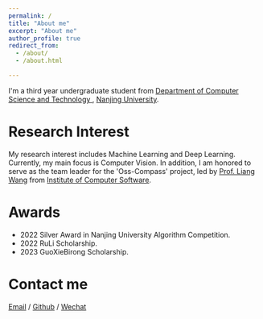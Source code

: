```yaml
---
permalink: /
title: "About me"
excerpt: "About me"
author_profile: true
redirect_from: 
  - /about/
  - /about.html

---
```


I'm a third year undergraduate student from [Department of Computer Science and Technology ](https://cs.nju.edu.cn/main.htm), [Nanjing University](https://www.nju.edu.cn/). 

Research Interest
======

My research interest includes Machine Learning and Deep Learning. Currently, my main focus is Computer Vision. In addition, I am honored to serve as the team leader for the 'Oss-Compass' project, led by [Prof. Liang Wang](https://cs.nju.edu.cn/wangliang/index.htm) from [Institute of Computer Software](https://ics.nju.edu.cn/).


Awards
======

- 2022 Silver Award in Nanjing University Algorithm Competition.
- 2022 RuLi Scholarship.
- 2023 GuoXieBirong Scholarship.

Contact me
======

[Email](mailto:211830093@smail.nju.edu.cn) / [Github](https://github.com/starriver030515) / [Wechat](images/wechat.png)


